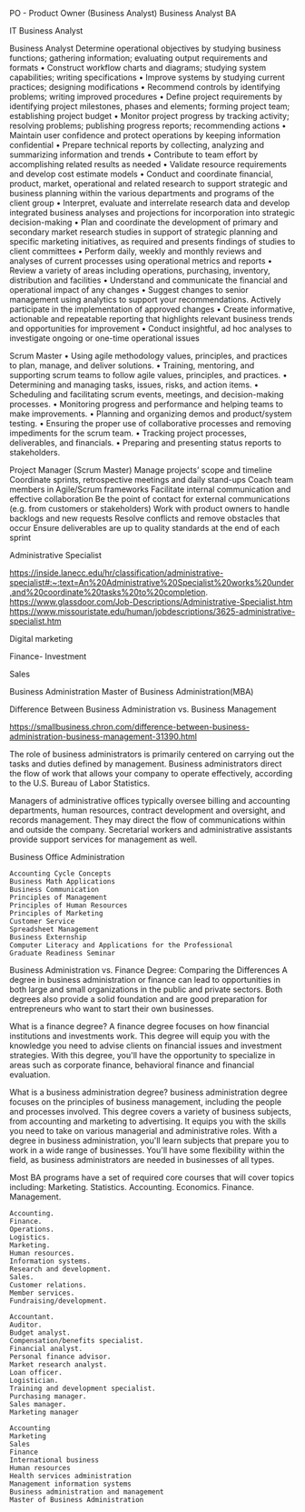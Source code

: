 
PO - Product Owner (Business Analyst)
 Business Analyst BA
 
 IT   Business Analyst
 
 Business Analyst
    Determine operational objectives by studying business functions; gathering information; evaluating output requirements and formats
    • Construct workflow charts and diagrams; studying system capabilities; writing specifications
    • Improve systems by studying current practices; designing modifications
    • Recommend controls by identifying problems; writing improved procedures
    • Define project requirements by identifying project milestones, phases and elements; forming project team; establishing project budget
    • Monitor project progress by tracking activity; resolving problems; publishing progress reports; recommending actions
    • Maintain user confidence and protect operations by keeping information confidential
    • Prepare technical reports by collecting, analyzing and summarizing information and trends
    • Contribute to team effort by accomplishing related results as needed
    • Validate resource requirements and develop cost estimate models
    • Conduct and coordinate financial, product, market, operational and related research to support strategic and business planning within the various departments and programs of the client group
    • Interpret, evaluate and interrelate research data and develop integrated business analyses and projections for incorporation into strategic decision-making
    • Plan and coordinate the development of primary and secondary market research studies in support of strategic planning and specific marketing initiatives, as required and presents findings of studies to client committees
    • Perform daily, weekly and monthly reviews and analyses of current processes using operational metrics and reports
    • Review a variety of areas including operations, purchasing, inventory, distribution and facilities
    • Understand and communicate the financial and operational impact of any changes
    • Suggest changes to senior management using analytics to support your recommendations. Actively participate in the implementation of approved changes
    • Create informative, actionable and repeatable reporting that highlights relevant business trends and opportunities for improvement
    • Conduct insightful, ad hoc analyses to investigate ongoing or one-time operational issues


Scrum Master
    • Using agile methodology values, principles, and practices to plan, manage, and deliver solutions.
    • Training, mentoring, and supporting scrum teams to follow agile values, principles, and practices.
    • Determining and managing tasks, issues, risks, and action items.
    • Scheduling and facilitating scrum events, meetings, and decision-making processes.
    • Monitoring progress and performance and helping teams to make improvements.
    • Planning and organizing demos and product/system testing.
    • Ensuring the proper use of collaborative processes and removing impediments for the scrum team.
    • Tracking project processes, deliverables, and financials.
    • Preparing and presenting status reports to stakeholders.

Project Manager (Scrum Master)
    Manage projects’ scope and timeline
    Coordinate sprints, retrospective meetings and daily stand-ups
    Coach team members in Agile/Scrum frameworks
    Facilitate internal communication and effective collaboration
    Be the point of contact for external communications (e.g. from customers or stakeholders)
    Work with product owners to handle backlogs and new requests
    Resolve conflicts and remove obstacles that occur
    Ensure deliverables are up to quality standards at the end of each sprint


Administrative Specialist


https://inside.lanecc.edu/hr/classification/administrative-specialist#:~:text=An%20Administrative%20Specialist%20works%20under,and%20coordinate%20tasks%20to%20completion.
https://www.glassdoor.com/Job-Descriptions/Administrative-Specialist.htm 
https://www.missouristate.edu/human/jobdescriptions/3625-administrative-specialist.htm 



Digital marketing

Finance- Investment 


Sales

 Business Administration 
 Master of Business Administration(MBA)

Difference Between Business Administration vs. Business Management

https://smallbusiness.chron.com/difference-between-business-administration-business-management-31390.html

The role of business administrators is primarily centered on carrying out the tasks and duties defined by management. Business administrators direct the flow of work that allows your company to operate effectively, according to the U.S. Bureau of Labor Statistics.

 Managers of administrative offices typically oversee billing and accounting departments, human resources, contract development and oversight, and records management. They may direct the flow of communications within and outside the company. Secretarial workers and administrative assistants provide support services for management as well.


Business Office Administration

    Accounting Cycle Concepts
    Business Math Applications
    Business Communication
    Principles of Management
    Principles of Human Resources
    Principles of Marketing
    Customer Service
    Spreadsheet Management
    Business Externship
    Computer Literacy and Applications for the Professional
    Graduate Readiness Seminar

Business Administration vs. Finance Degree: Comparing the Differences
    A degree in business administration or finance can lead to opportunities in both large and small organizations in the public and private sectors. Both degrees also provide a solid foundation and are good preparation for entrepreneurs who want to start their own businesses. 

What is a finance degree?
    A finance degree focuses on how financial institutions and investments work. This degree will equip you with the knowledge you need to advise clients on financial issues and investment strategies. With this degree, you'll have the opportunity to specialize in areas such as corporate finance, behavioral finance and financial evaluation.

What is a business administration degree?
     business administration degree focuses on the principles of business management, including the people and processes involved. This degree covers a variety of business subjects, from accounting and marketing to advertising. It equips you with the skills you need to take on various managerial and administrative roles. With a degree in business administration, you'll learn subjects that prepare you to work in a wide range of businesses. You'll have some flexibility within the field, as business administrators are needed in businesses of all types.


Most  BA programs have a set of required core courses that will cover topics including:
    Marketing.
    Statistics.
    Accounting.
    Economics.
    Finance.
    Management.
    
    
    Accounting.
    Finance.
    Operations.
    Logistics.
    Marketing.
    Human resources.
    Information systems.
    Research and development.
    Sales.
    Customer relations.
    Member services.
    Fundraising/development.

    Accountant.
    Auditor.
    Budget analyst.
    Compensation/benefits specialist.
    Financial analyst.
    Personal finance advisor.
    Market research analyst.
    Loan officer.
    Logistician.
    Training and development specialist.
    Purchasing manager.
    Sales manager.
    Marketing manager

    Accounting
    Marketing
    Sales
    Finance
    International business
    Human resources
    Health services administration
    Management information systems
    Business administration and management
    Master of Business Administration